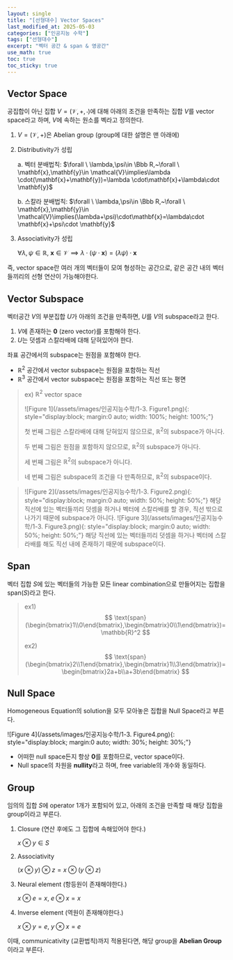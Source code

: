 ```yaml
---
layout: single
title: "[선형대수] Vector Spaces"
last_modified_at: 2025-05-03
categories: ["인공지능 수학"]
tags: ["선형대수"]
excerpt: "벡터 공간 & span & 영공간"
use_math: true
toc: true
toc_sticky: true
---
```


## Vector Space

공집합이 아닌 집합 $V=(\mathcal V,+,\cdot)$에 대해 아래의 조건을 만족하는 집합 $V$를 vector space라고 하며, $V$에 속하는 원소를 벡라고 정의한다.

1. $V=(\mathcal V,+)$은 Abelian group (group에 대한 설명은 맨 아래에)
2. Distributivity가 성립

	a. 벡터 분배법칙: $\forall \ \lambda,\psi\in \Bbb R,~\forall \ \mathbf{x},\mathbf{y}\in \mathcal{V}\implies\lambda \cdot(\mathbf{x}+\mathbf{y})=\lambda \cdot\mathbf{x}+\lambda\cdot \mathbf{y}$

    b. 스칼라 분배법칙: $\forall \ \lambda,\psi\in \Bbb R,~\forall \ \mathbf{x},\mathbf{y}\in \mathcal{V}\implies(\lambda+\psi)\cdot\mathbf{x}=\lambda\cdot \mathbf{x}+\psi\cdot \mathbf{y}$
    
3. Associativity가 성립

	$\forall\lambda,\psi\in\mathbb{R},~\mathbf{x}\in\mathcal{V}\implies\lambda\cdot(\psi\cdot\mathbf{x})=(\lambda\psi)\cdot\mathbf{x}$
   

즉, vector space란 여러 개의 벡터들이 모여 형성하는 공간으로, 같은 공간 내의 벡터들끼리의 선형 연산이 가능해야한다.

## Vector Subspace

벡터공간 $V$의 부분집합 $U$가 아래의 조건을 만족하면, $U$를 $V$의 subspace라고 한다.

1. $V$에 존재하는 $\mathbf{0}$ (zero vector)를 포함해야 한다.
2. $U$는 덧셈과 스칼라배에 대해 닫혀있어야 한다.

좌표 공간에서의 subspace는 원점을 포함해야 한다.

- $\mathbb{R}^2$ 공간에서 vector subspace는 원점을 포함하는 직선
- $\mathbb{R}^3$ 공간에서 vector subspace는 원점을 포함하는 직선 또는 평면

> ex) $\mathbb{R}^2$ vector space
>
> ![Figure 1](/assets/images/인공지능수학/1-3. Figure1.png){: style="display:block; margin:0 auto; width: 100%; height: 100%;"}
>
> 첫 번째 그림은 스칼라배에 대해 닫혀있지 않으므로, $\mathbb{R}^2$의 subspace가 아니다.
>
> 두 번째 그림은 원점을 포함하지 않으므로, $\mathbb{R}^2$의 subspace가 아니다.
>
> 세 번째 그림은 $\mathbb{R}^2$의 subspace가 아니다.
>
> 네 번째 그림은 subspace의 조건을 다 만족하므로, $\mathbb{R}^2$의 subspace이다.

> ![Figure 2](/assets/images/인공지능수학/1-3. Figure2.png){: style="display:block; margin:0 auto; width: 50%; height: 50%;"}
> 해당 직선에 있는 벡터들끼리 덧셈을 하거나 벡터에 스칼라배를 할 경우, 직선 밖으로 나가기 때문에 subspace가 아니다.
> ![Figure 3](/assets/images/인공지능수학/1-3. Figure3.png){: style="display:block; margin:0 auto; width: 50%; height: 50%;"}
> 해당 직선에 있는 벡터들끼리 덧셈을 하거나 벡터에 스칼라배를 해도 직선 내에 존재하기 때문에 subspace이다.

## Span

벡터 집합 $S$에 있는 벡터들의 가능한 모든 linear combination으로 만들어지는 집합을 $\text{span}(S)$라고 한다.

> ex1)
> $$
> \text{span}(\begin{bmatrix}1\\0\end{bmatrix},\begin{bmatrix}0\\1\end{bmatrix})=\mathbb{R}^2
> $$
>
> ex2)
> $$
> \text{span}(\begin{bmatrix}2\\1\end{bmatrix},\begin{bmatrix}1\\3\end{bmatrix})=\begin{bmatrix}2a+b\\a+3b\end{bmatrix}
> $$

## Null Space

Homogeneous Equation의 solution을 모두 모아놓은 집합을 Null Space라고 부른다.
    
![Figure 4](/assets/images/인공지능수학/1-3. Figure4.png){: style="display:block; margin:0 auto; width: 30%; height: 30%;"}
    
- 어떠한 null space든지 항상 $\mathbf{0}$를 포함하므로, vector space이다.
- Null space의 차원을 **nullity**라고 하며, free variable의 개수와 동일하다.

## Group

임의의 집합 $S$에 operator 1개가 포함되어 있고, 아래의 조건을 만족할 때 해당 집합을 group이라고 부른다.

1. Closure (연산 후에도 그 집합에 속해있어야 한다.)

	$x\otimes y\in S$

2. Associativity

	$(x\otimes y)\otimes z=x\otimes(y\otimes z)$

3. Neural element (항등원이 존재해야한다.)

	$x\otimes e=x,~e\otimes x=x$

4. Inverse element (역원이 존재해야한다.)

	$x\otimes y=e,~y\otimes x=e$

이때, communicativity (교환법칙)까지 적용된다면, 해당 group을 **Abelian Group**이라고 부른다.
